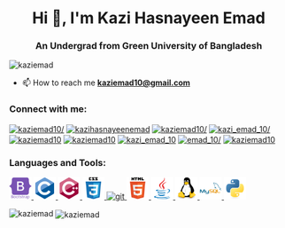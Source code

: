 <h1 align="center">Hi 👋, I'm Kazi Hasnayeen Emad</h1>
<h3 align="center">An Undergrad from Green University of Bangladesh</h3>

<p align="left"> <img src="https://komarev.com/ghpvc/?username=kaziemad&label=Profile%20views&color=0e75b6&style=flat" alt="kaziemad" /> </p>

- 📫 How to reach me **kaziemad10@gmail.com**

<h3 align="left">Connect with me:</h3>
<p align="left">
<a href="https://linkedin.com/in/kaziemad10/" target="blank"><img align="center" src="https://raw.githubusercontent.com/rahuldkjain/github-profile-readme-generator/master/src/images/icons/Social/linked-in-alt.svg" alt="kaziemad10/" height="30" width="40" /></a>
<a href="https://kaggle.com/kazihasnayeenemad" target="blank"><img align="center" src="https://raw.githubusercontent.com/rahuldkjain/github-profile-readme-generator/master/src/images/icons/Social/kaggle.svg" alt="kazihasnayeenemad" height="30" width="40" /></a>
<a href="https://fb.com/kaziemad10/" target="blank"><img align="center" src="https://raw.githubusercontent.com/rahuldkjain/github-profile-readme-generator/master/src/images/icons/Social/facebook.svg" alt="kaziemad10/" height="30" width="40" /></a>
<a href="https://instagram.com/kazi_emad_10/" target="blank"><img align="center" src="https://raw.githubusercontent.com/rahuldkjain/github-profile-readme-generator/master/src/images/icons/Social/instagram.svg" alt="kazi_emad_10/" height="30" width="40" /></a>
<a href="https://www.codechef.com/users/kaziemad10" target="blank"><img align="center" src="https://cdn.jsdelivr.net/npm/simple-icons@3.1.0/icons/codechef.svg" alt="kaziemad10" height="30" width="40" /></a>
<a href="https://www.hackerrank.com/kaziemad10" target="blank"><img align="center" src="https://raw.githubusercontent.com/rahuldkjain/github-profile-readme-generator/master/src/images/icons/Social/hackerrank.svg" alt="kaziemad10" height="30" width="40" /></a>
<a href="https://codeforces.com/profile/kazi_emad_10" target="blank"><img align="center" src="https://raw.githubusercontent.com/rahuldkjain/github-profile-readme-generator/master/src/images/icons/Social/codeforces.svg" alt="kazi_emad_10" height="30" width="40" /></a>
<a href="https://www.leetcode.com/emad_10/" target="blank"><img align="center" src="https://raw.githubusercontent.com/rahuldkjain/github-profile-readme-generator/master/src/images/icons/Social/leet-code.svg" alt="emad_10/" height="30" width="40" /></a>
<a href="https://auth.geeksforgeeks.org/user/kaziemad10" target="blank"><img align="center" src="https://raw.githubusercontent.com/rahuldkjain/github-profile-readme-generator/master/src/images/icons/Social/geeks-for-geeks.svg" alt="kaziemad10" height="30" width="40" /></a>
</p>

<h3 align="left">Languages and Tools:</h3>
<p align="left"> <a href="https://getbootstrap.com" target="_blank" rel="noreferrer"> <img src="https://raw.githubusercontent.com/devicons/devicon/master/icons/bootstrap/bootstrap-plain-wordmark.svg" alt="bootstrap" width="40" height="40"/> </a> <a href="https://www.cprogramming.com/" target="_blank" rel="noreferrer"> <img src="https://raw.githubusercontent.com/devicons/devicon/master/icons/c/c-original.svg" alt="c" width="40" height="40"/> </a> <a href="https://www.w3schools.com/cpp/" target="_blank" rel="noreferrer"> <img src="https://raw.githubusercontent.com/devicons/devicon/master/icons/cplusplus/cplusplus-original.svg" alt="cplusplus" width="40" height="40"/> </a> <a href="https://www.w3schools.com/css/" target="_blank" rel="noreferrer"> <img src="https://raw.githubusercontent.com/devicons/devicon/master/icons/css3/css3-original-wordmark.svg" alt="css3" width="40" height="40"/> </a> <a href="https://git-scm.com/" target="_blank" rel="noreferrer"> <img src="https://www.vectorlogo.zone/logos/git-scm/git-scm-icon.svg" alt="git" width="40" height="40"/> </a> <a href="https://www.w3.org/html/" target="_blank" rel="noreferrer"> <img src="https://raw.githubusercontent.com/devicons/devicon/master/icons/html5/html5-original-wordmark.svg" alt="html5" width="40" height="40"/> </a> <a href="https://www.java.com" target="_blank" rel="noreferrer"> <img src="https://raw.githubusercontent.com/devicons/devicon/master/icons/java/java-original.svg" alt="java" width="40" height="40"/> </a> <a href="https://www.linux.org/" target="_blank" rel="noreferrer"> <img src="https://raw.githubusercontent.com/devicons/devicon/master/icons/linux/linux-original.svg" alt="linux" width="40" height="40"/> </a> <a href="https://www.mysql.com/" target="_blank" rel="noreferrer"> <img src="https://raw.githubusercontent.com/devicons/devicon/master/icons/mysql/mysql-original-wordmark.svg" alt="mysql" width="40" height="40"/> </a> <a href="https://www.python.org" target="_blank" rel="noreferrer"> <img src="https://raw.githubusercontent.com/devicons/devicon/master/icons/python/python-original.svg" alt="python" width="40" height="40"/> </a> </p>

<p><img align="left" src="https://github-readme-stats.vercel.app/api/top-langs?username=kaziemad&show_icons=true&locale=en&layout=compact" alt="kaziemad" /></p>

<p>&nbsp;<img align="center" src="https://github-readme-stats.vercel.app/api?username=kaziemad&show_icons=true&locale=en" alt="kaziemad" /></p>
